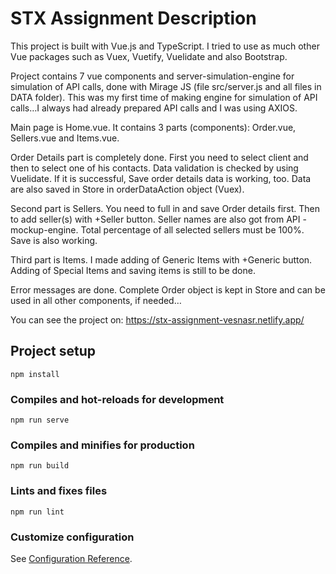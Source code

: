 # STX Assignment Description

This project is built with Vue.js and TypeScript. I tried to use as much other Vue packages such as Vuex, Vuetify, Vuelidate and also Bootstrap.

Project contains 7 vue components and server-simulation-engine for simulation of API calls, done with Mirage JS (file src/server.js and all files in DATA folder). This was my first time of making engine for simulation of API calls…I always had  already prepared API calls and I was using AXIOS.

Main page is Home.vue. It contains 3 parts (components): Order.vue, Sellers.vue and Items.vue.

Order Details part is completely done. First you need to select client and then to select one of his contacts. Data validation is checked by using Vuelidate. If it is successful, Save order details data is working, too. Data are also saved in Store in orderDataAction object (Vuex).

Second part is Sellers. You need to full in and save Order details first.  Then to add seller(s) with +Seller button. Seller names are also got from API -mockup-engine. Total percentage of all selected sellers must be 100%. Save is also working.

Third part is Items. I made adding of Generic Items with +Generic button. Adding of Special Items and saving items is still to be done.

Error messages are done. Complete Order object is kept in Store and can be used in all other components, if needed…

You can see the project on:
https://stx-assignment-vesnasr.netlify.app/

## Project setup
```
npm install
```

### Compiles and hot-reloads for development
```
npm run serve
```

### Compiles and minifies for production
```
npm run build
```

### Lints and fixes files
```
npm run lint
```

### Customize configuration
See [Configuration Reference](https://cli.vuejs.org/config/).
